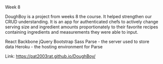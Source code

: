 Week 8

DoughBoy is a project from weeks 8 the course. It helped strengthen our CRUD understanding. It is an app for authenticated chefs to actively change serving size and ingredient amounts proportionately to their favorite recipes containing ingredients and measurements they were able to input.

React
Backbone
jQuery
Bootstrap
Sass
Parse - the server used to store data
Heroku - the hosting environment for Parse



Link: https://pat2003rat.github.io/DoughBoy/
